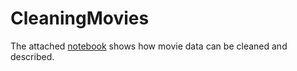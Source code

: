 # CleaningMovies

The attached [notebook](CleaningMovies.ipynb) shows how movie data can be cleaned and described.
